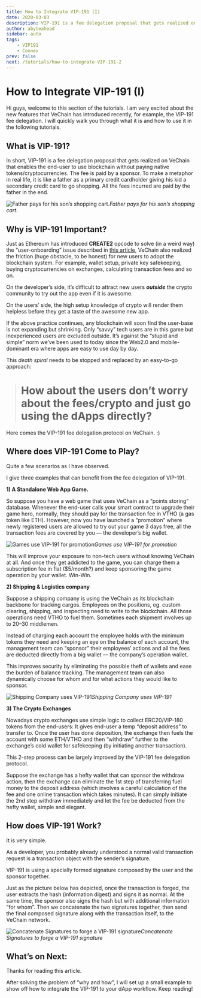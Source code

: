 ```yaml
---
title: How to Integrate VIP-191 (I)
date: 2020-03-03
description: VIP-191 is a fee delegation proposal that gets realized on VeChain that enables the end-user to use blockchain without paying native tokens/cryptocurrencies. The fee is paid by a sponsor.
author: abyteahead
sidebar: auto
tags:
    - VIP191
    - Connex
prev: false
next: /tutorials/how-to-integrate-VIP-191-2
---
```

# How to Integrate VIP-191 (I)

Hi guys, welcome to this section of the tutorials. I am very excited about the new features that VeChain has introduced recently, for example, the VIP-191 fee delegation. I will quickly walk you through what it is and how to use it in the following tutorials.

## What is VIP-191?

In short, VIP-191 is a fee delegation proposal that gets realized on VeChain that enables the end-user to use blockchain without paying native tokens/cryptocurrencies. The fee is paid by a sponsor. To make a metaphor in real life, it is like a father as a primary credit cardholder giving his kid a secondary credit card to go shopping. All the fees incurred are paid by the father in the end.

![Father pays for his son’s shopping cart.](https://cdn-images-1.medium.com/max/2152/1*-vWHlvBFcxlm3D_XeF6AlA.png)*Father pays for his son’s shopping cart.*

## Why is VIP-191 Important?

Just as Ethereum has introduced **CREATE2** opcode to solve (in a weird way) the “user-onboarding” issue described in [this article](https://medium.com/coinmonks/user-on-boarding-and-create2-a67a185fd149), VeChain also realized the friction (huge obstacle, to be honest) for new users to adopt the blockchain system. For example, wallet setup, private key safekeeping, buying cryptocurrencies on exchanges, calculating transaction fees and so on.

On the developer’s side, it’s difficult to attract new users ***outside*** the crypto community to try out the app even if it is awesome.

On the users’ side, the high setup knowledge of crypto will render them helpless before they get a taste of the awesome new app.

If the above practice continues, any blockchain will soon find the user-base is not expanding but shrinking. Only “savvy” tech users are in this game but inexperienced users are excluded outside. It’s against the “stupid and simple” norm we’ve been used to today since the Web2.0 and mobile-dominant era where apps are easy to use day by day.

This *death spiral* needs to be stopped and replaced by an easy-to-go approach:
> # How about the users don’t worry about the fees/crypto and just go using the dApps directly?

Here comes the VIP-191 fee delegation protocol on VeChain. :)

## Where does VIP-191 Come to Play?

Quite a few scenarios as I have observed.

I give three examples that can benefit from the fee delegation of VIP-191.

**1) A Standalone Web App Game.**

So suppose you have a web game that uses VeChain as a “points storing” database. Whenever the end-user calls your smart contract to upgrade their game hero, normally, they should pay for the transaction fee in VTHO (a gas token like ETH). However, now you have launched a “promotion” where newly registered users are allowed to try out your game 3 days free, all the transaction fees are covered by you — the developer’s big wallet.

![Games use VIP-191 for promotion](https://cdn-images-1.medium.com/max/2832/1*0r9a_RmPNJqKYrWSiA6ZTA.png)*Games use VIP-191 for promotion*

This will improve your exposure to non-tech users without knowing VeChain at all. And once they get addicted to the game, you can charge them a subscription fee in fiat ($5/month?) and keep sponsoring the game operation by your wallet. Win-Win.

**2) Shipping & Logistics company**

Suppose a shipping company is using the VeChain as its blockchain backbone for tracking cargos. Employees on the positions, eg. custom clearing, shipping, and inspecting need to write to the blockchain. All those operations need VTHO to fuel them. Sometimes each shipment involves up to 20–30 middlemen.

Instead of charging each account the employee holds with the minimum tokens they need and keeping an eye on the balance of each account, the management team can “sponsor” their employees’ actions and all the fees are deducted directly from a big wallet — the company’s operation wallet.

This improves security by eliminating the possible theft of wallets and ease the burden of balance tracking. The management team can also dynamically choose for whom and for what actions they would like to sponsor.

![Shipping Company uses VIP-191](https://cdn-images-1.medium.com/max/3252/1*yMF-aQQtSHU1PfIlKOd2mA.png)*Shipping Company uses VIP-191*

**3) The Crypto Exchanges**

Nowadays crypto exchanges use simple logic to collect ERC20/VIP-180 tokens from the end-users: It gives end-user a temp “deposit address” to transfer to. Once the user has done deposition, the exchange then fuels the account with some ETH/VTHO and then “withdraw” further to the exchange’s cold wallet for safekeeping (by initiating another transaction).

This 2-step process can be largely improved by the VIP-191 fee delegation protocol.

Suppose the exchange has a hefty wallet that can sponsor the withdraw action, then the exchange can eliminate the 1st step of transferring fuel money to the deposit address (which involves a careful calculation of the fee and one online transaction which takes minutes). It can simply initiate the 2nd step withdraw immediately and let the fee be deducted from the hefty wallet, simple and elegant.

## How does VIP-191 Work?

It is very simple.

As a developer, you probably already understood a normal valid transaction request is a transaction object with the sender’s signature.

VIP-191 is using a specially formed signature composed by the user and the sponsor together.

Just as the picture below has depicted, once the transaction is forged, the user extracts the hash (information digest) and signs it as normal. At the same time, the sponsor also signs the hash but with additional information “for whom”. Then we concatenate the two signatures together, then send the final composed signature along with the transaction itself, to the VeChain network.

![Concatenate Signatures to forge a VIP-191 signature](https://cdn-images-1.medium.com/max/3412/1*EqQX-xtv6RLNb0t1nUQCdQ.png)*Concatenate Signatures to forge a VIP-191 signature*

## What’s on Next:

Thanks for reading this article.

After solving the problem of “why and how”, I will set up a small example to show off how to integrate the VIP-191 to your dApp workflow. Keep reading!